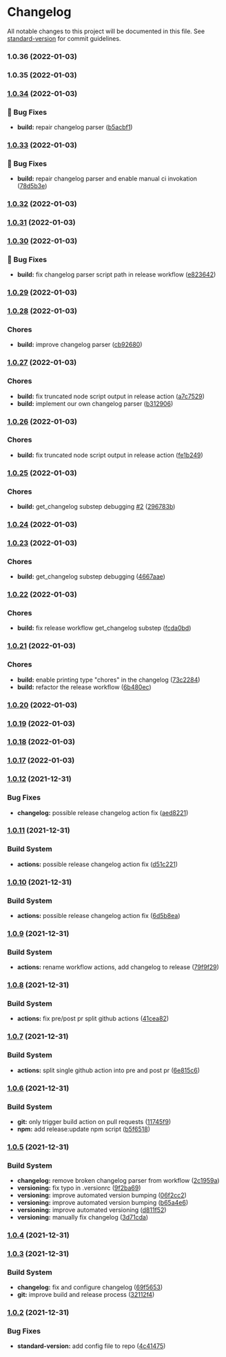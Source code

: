 # Changelog

All notable changes to this project will be documented in this file. See [standard-version](https://github.com/conventional-changelog/standard-version) for commit guidelines.

### 1.0.36 (2022-01-03)

### 1.0.35 (2022-01-03)

### [1.0.34](https://github.com/JulianVallee/animated-greetings/compare/v1.0.33...v1.0.34) (2022-01-03)


### 🐛 Bug Fixes

* **build:** repair changelog parser ([b5acbf1](https://github.com/JulianVallee/animated-greetings/commits/b5acbf150aed73f1a508073a7830852b005759de))

### [1.0.33](https://github.com/JulianVallee/animated-greetings/compare/v1.0.32...v1.0.33) (2022-01-03)


### 🐛 Bug Fixes

* **build:** repair changelog parser and enable manual ci invokation ([78d5b3e](https://github.com/JulianVallee/animated-greetings/commits/78d5b3eea04e8c5106c253d85f462e63e955c0d4))

### [1.0.32](https://github.com/JulianVallee/animated-greetings/compare/v1.0.31...v1.0.32) (2022-01-03)

### [1.0.31](https://github.com/JulianVallee/animated-greetings/compare/v1.0.30...v1.0.31) (2022-01-03)

### [1.0.30](https://github.com/JulianVallee/animated-greetings/compare/v1.0.29...v1.0.30) (2022-01-03)


### 🐛 Bug Fixes

* **build:** fix changelog parser script path in release workflow ([e823642](https://github.com/JulianVallee/animated-greetings/commits/e823642fea8571b1c57c2b49911cb367b93a161b))

### [1.0.29](https://github.com/JulianVallee/animated-greetings/compare/v1.0.28...v1.0.29) (2022-01-03)

### [1.0.28](https://github.com/JulianVallee/animated-greetings/compare/v1.0.27...v1.0.28) (2022-01-03)


### Chores

* **build:** improve changelog parser ([cb92680](https://github.com/JulianVallee/animated-greetings/commits/cb92680a80d527f170ba2821cdff690bfde4ce77))

### [1.0.27](https://github.com/JulianVallee/animated-greetings/compare/v1.0.26...v1.0.27) (2022-01-03)


### Chores

* **build:** fix truncated node script output in release action ([a7c7529](https://github.com/JulianVallee/animated-greetings/commits/a7c75294ff0a2c9abc05ef32b572b1bf535eeef6))
* **build:** implement our own changelog parser ([b312906](https://github.com/JulianVallee/animated-greetings/commits/b312906deef6e0acda26b525b3a8711fbaff8ebd))

### [1.0.26](https://github.com/JulianVallee/animated-greetings/compare/v1.0.25...v1.0.26) (2022-01-03)


### Chores

* **build:** fix truncated node script output in release action ([fe1b249](https://github.com/JulianVallee/animated-greetings/commits/fe1b24968fa149ca1894b8fe41e144bcd022ab77))

### [1.0.25](https://github.com/JulianVallee/animated-greetings/compare/v1.0.24...v1.0.25) (2022-01-03)


### Chores

* **build:** get_changelog substep debugging [#2](https://github.com/JulianVallee/animated-greetings/issues/2) ([296783b](https://github.com/JulianVallee/animated-greetings/commits/296783bc00b99949550f8c19a13a98da45771ce2))

### [1.0.24](https://github.com/JulianVallee/animated-greetings/compare/v1.0.23...v1.0.24) (2022-01-03)

### [1.0.23](https://github.com/JulianVallee/animated-greetings/compare/v1.0.22...v1.0.23) (2022-01-03)


### Chores

* **build:** get_changelog substep debugging ([4667aae](https://github.com/JulianVallee/animated-greetings/commits/4667aae3d4bf61b67d9a4c7dbf1e7543fc995f17))

### [1.0.22](https://github.com/JulianVallee/animated-greetings/compare/v1.0.21...v1.0.22) (2022-01-03)


### Chores

* **build:** fix release workflow get_changelog substep ([fcda0bd](https://github.com/JulianVallee/animated-greetings/commits/fcda0bd58045d44d5c1a1e15054115402565331a))

### [1.0.21](https://github.com/JulianVallee/animated-greetings/compare/v1.0.20...v1.0.21) (2022-01-03)


### Chores

* **build:** enable printing type "chores" in the changelog ([73c2284](https://github.com/JulianVallee/animated-greetings/commits/73c22849c1787cd9a49232b6fa8b04a8a610b2d1))
* **build:** refactor the release workflow ([6b480ec](https://github.com/JulianVallee/animated-greetings/commits/6b480ecf395c900a0d6933bda0a1dd4d47aeb413))

### [1.0.20](https://github.com/JulianVallee/animated-greetings/compare/v1.0.19...v1.0.20) (2022-01-03)

### [1.0.19](https://github.com/JulianVallee/animated-greetings/compare/v1.0.18...v1.0.19) (2022-01-03)

### [1.0.18](https://github.com/JulianVallee/animated-greetings/compare/v1.0.17...v1.0.18) (2022-01-03)

### [1.0.17](https://github.com/JulianVallee/animated-greetings/compare/v1.0.16...v1.0.17) (2022-01-03)

### [1.0.12](https://github.com/JulianVallee/animated-greetings/compare/v1.0.11...v1.0.12) (2021-12-31)


### Bug Fixes

* **changelog:** possible release changelog action fix ([aed8221](https://github.com/JulianVallee/animated-greetings/commits/aed822149a1ea778299c946370f3db71cfe30cd9))

### [1.0.11](https://github.com/JulianVallee/animated-greetings/compare/v1.0.10...v1.0.11) (2021-12-31)


### Build System

* **actions:** possible release changelog action fix ([d51c221](https://github.com/JulianVallee/animated-greetings/commits/d51c221659e8302b7f0248fa8c872b2fa7eb641d))

### [1.0.10](https://github.com/JulianVallee/animated-greetings/compare/v1.0.9...v1.0.10) (2021-12-31)


### Build System

* **actions:** possible release changelog action fix ([6d5b8ea](https://github.com/JulianVallee/animated-greetings/commits/6d5b8ea2ce1df2d010f2421028daaca7feaac10d))

### [1.0.9](https://github.com/JulianVallee/animated-greetings/compare/v1.0.8...v1.0.9) (2021-12-31)


### Build System

* **actions:** rename workflow actions, add changelog to release ([79f9f29](https://github.com/JulianVallee/animated-greetings/commits/79f9f2983f244d7b158b0074762e81baffd6296d))

### [1.0.8](https://github.com/JulianVallee/animated-greetings/compare/v1.0.7...v1.0.8) (2021-12-31)


### Build System

* **actions:** fix pre/post pr split github actions ([41cea82](https://github.com/JulianVallee/animated-greetings/commits/41cea82963f8deb373513e217287da2edcf14370))

### [1.0.7](https://github.com/JulianVallee/animated-greetings/compare/v1.0.6...v1.0.7) (2021-12-31)


### Build System

* **actions:** split single github action into pre and post pr ([6e815c6](https://github.com/JulianVallee/animated-greetings/commits/6e815c66f4080f9da4f30287cd26b2b0762e1144))

### [1.0.6](https://github.com/JulianVallee/animated-greetings/compare/v1.0.5...v1.0.6) (2021-12-31)


### Build System

* **git:** only trigger build action on pull requests ([11745f9](https://github.com/JulianVallee/animated-greetings/commits/11745f94040dde228487819adb1e232fbc2c4bda))
* **npm:** add release:update npm script ([b5f6518](https://github.com/JulianVallee/animated-greetings/commits/b5f651848110c96a269d8dfb04d500ed7ce69506))

### [1.0.5](https://github.com/JulianVallee/animated-greetings/compare/v1.0.4...v1.0.5) (2021-12-31)


### Build System

* **changelog:** remove broken changelog parser from workflow ([2c1959a](https://github.com/JulianVallee/animated-greetings/commits/2c1959adcb499dffa6b42e19caf1b07781981867))
* **versioning:** fix typo in .versionrc ([9f2ba69](https://github.com/JulianVallee/animated-greetings/commits/9f2ba69b188f9201dc9b3ff406175d37ec3d98bc))
* **versioning:** improve automated version bumping ([06f2cc2](https://github.com/JulianVallee/animated-greetings/commits/06f2cc25f462b029eebceb09cffdbb18aa72fb39))
* **versioning:** improve automated version bumping ([b65a4e6](https://github.com/JulianVallee/animated-greetings/commits/b65a4e62aba5898b2a87d933c7b5c86d3cc54430))
* **versioning:** improve automated versioning ([d811f52](https://github.com/JulianVallee/animated-greetings/commits/d811f52fc1da64843b4c7b7691ae04df33caae27))
* **versioning:** manually fix changelog ([3d71cda](https://github.com/JulianVallee/animated-greetings/commits/3d71cdaf7d79f358e4149e953bce740ae87d44f3))

### [1.0.4](https://github.com/JulianVallee/animated-greetings/compare/v1.0.3...v1.0.4) (2021-12-31)


### [1.0.3](https://github.com/JulianVallee/animated-greetings/compare/v1.0.2...v1.0.3) (2021-12-31)


### Build System

* **changelog:** fix and configure changelog ([69f5653](https://github.com/JulianVallee/animated-greetings/commits/69f5653ccfdc22e5218ee1f6280b8d20ac82e762))
* **git:** improve build and release process ([32112f4](https://github.com/JulianVallee/animated-greetings/commits/32112f4bee14c5feaaa3de95da551d0960f7779e))

### [1.0.2](https://github.com/JulianVallee/animated-greetings/compare/v1.0.1...v1.0.2) (2021-12-31)


### Bug Fixes

* **standard-version:** add config file to repo ([4c41475](https://github.com/JulianVallee/animated-greetings/commits/4c414751cfe18266c74574cff450f02782af93a9))